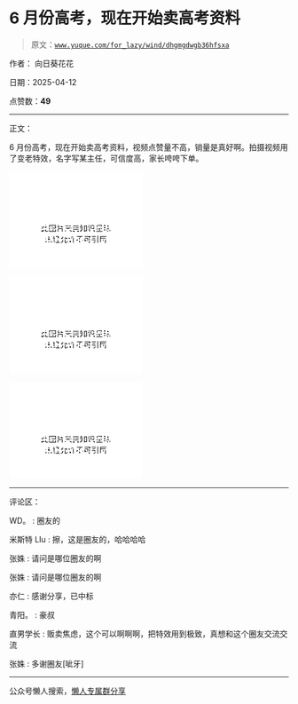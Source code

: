 # 6 月份高考，现在开始卖高考资料

> 原文：[`www.yuque.com/for_lazy/wind/dhgmgdwgb36hfsxa`](https://www.yuque.com/for_lazy/wind/dhgmgdwgb36hfsxa)

作者： 向日葵花花

日期：2025-04-12

点赞数：**49**

* * *

正文：

6 月份高考，现在开始卖高考资料，视频点赞量不高，销量是真好啊。拍摄视频用了变老特效，名字写某主任，可信度高，家长咵咵下单。

![](img/956ad067ecab8ab3cea339e5a5e0b6f3.png "None")

![](img/4abf83e44179851934fbcf3e5907c59e.png "None")

![](img/0132fb21f52990dfeef7ec5617fde1fb.png "None")

* * *

评论区：

WD。 : 圈友的

米斯特 LIu : 擦，这是圈友的，哈哈哈哈

张姝 : 请问是哪位圈友的啊

张姝 : 请问是哪位圈友的啊

亦仁 : 感谢分享，已中标

青阳。 : 豪叔

直男学长 : 贩卖焦虑，这个可以啊啊啊，把特效用到极致，真想和这个圈友交流交流

张姝 : 多谢圈友[呲牙]

* * *

公众号懒人搜索，[懒人专属群分享](https://lazybook.fun/#/blog/group)